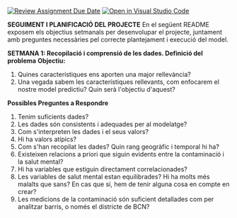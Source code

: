 [![Review Assignment Due Date](https://classroom.github.com/assets/deadline-readme-button-22041afd0340ce965d47ae6ef1cefeee28c7c493a6346c4f15d667ab976d596c.svg)](https://classroom.github.com/a/USx538Ll)
[![Open in Visual Studio Code](https://classroom.github.com/assets/open-in-vscode-2e0aaae1b6195c2367325f4f02e2d04e9abb55f0b24a779b69b11b9e10269abc.svg)](https://classroom.github.com/online_ide?assignment_repo_id=17348921&assignment_repo_type=AssignmentRepo)

**SEGUIMENT I PLANIFICACIÓ DEL PROJECTE**
En el següent README exposem els objectius setmanals per desenvolupar el projecte, juntament amb preguntes necessàries pel correcte plantejament i execució del model.

**SETMANA 1: Recopilació i comprensió de les dades. Definició del problema**
  **Objectiu:**
  1. Quines característiques ens aporten una major rellevància?
  2. Una vegada sabem les característiques rellevants, com enfocarem el nostre model predictiu? Quin serà l'objectiu d'aquest?
     
**Possibles Preguntes a Respondre**
  1. Tenim suficients dades?
  2. Les dades són consistents i adequades per al modelatge?
  3. Com s'interpreten les dades i el seus valors?
  4. Hi ha valors atípics?
  5. Com s'han recopilat les dades? Quin rang geogràfic i temporal hi ha?
  6. Existeixen relacions a priori que siguin evidents entre la contaminació i la salut mental?
  7. Hi ha variables que estiguin directament correlacionades?
  8. Les variables de salut mental estan equilibrades? Hi ha molts més malalts que sans? En cas que sí, hem de tenir alguna cosa en compte en crear?
  9. Les medicions de la contaminació són suficient detallades com per analitzar barris, o només el districte de BCN?
